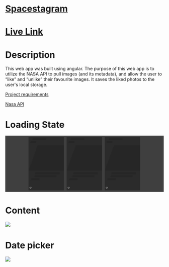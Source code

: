 # [Spacestagram](https://spacetagram-a514f.web.app)
# [Live Link](https://spacetagram-a514f.web.app)

# Description
This web app was built using angular. The purpose of this web app is to utilize the NASA API to pull images (and its metadata), and allow the user to “like” and “unlike” their favourite images. It saves the liked photos to the user's local storage. 


[Project requirements](https://docs.google.com/document/d/1QlC6htA5SXEl3YruAOkJWj2-0W3w-n0UOzGuJ1EcktQ/edit)

[Nasa API](https://api.nasa.gov)

# Loading State
![loading state](GitHubAssets/loading.gif)

# Content
![](GitHubAssets/sc1.png)

# Date picker
![](GitHubAssets/sc2.png)